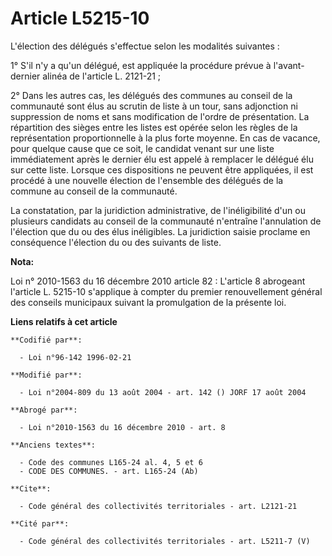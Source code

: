 # Article L5215-10

L'élection des délégués s'effectue selon les modalités suivantes : 

1° S'il n'y a qu'un délégué, est appliquée la procédure prévue à l'avant-dernier alinéa de l'article L. 2121-21 ; 

2° Dans les autres cas, les délégués des communes au conseil de la communauté sont élus au scrutin de liste à un tour, sans
adjonction ni suppression de noms et sans modification de l'ordre de présentation. La répartition des sièges entre les listes
est opérée selon les règles de la représentation proportionnelle à la plus forte moyenne. En cas de vacance, pour quelque
cause que ce soit, le candidat venant sur une liste immédiatement après le dernier élu est appelé à remplacer le délégué élu
sur cette liste. Lorsque ces dispositions ne peuvent être appliquées, il est procédé à une nouvelle élection de l'ensemble
des délégués de la commune au conseil de la communauté. 

La constatation, par la juridiction administrative, de l'inéligibilité d'un ou plusieurs candidats au conseil de la
communauté n'entraîne l'annulation de l'élection que du ou des élus inéligibles. La juridiction saisie proclame en
conséquence l'élection du ou des suivants de liste.

**Nota:**

Loi n° 2010-1563 du 16 décembre 2010 article 82 : L'article 8 abrogeant l'article L. 5215-10 s'applique à compter du premier
renouvellement général des conseils municipaux suivant la promulgation de la présente loi.

**Liens relatifs à cet article**

	**Codifié par**:

	  - Loi n°96-142 1996-02-21

	**Modifié par**:

	  - Loi n°2004-809 du 13 août 2004 - art. 142 () JORF 17 août 2004

	**Abrogé par**:

	  - Loi n°2010-1563 du 16 décembre 2010 - art. 8

	**Anciens textes**:

	  - Code des communes L165-24 al. 4, 5 et 6
	  - CODE DES COMMUNES. - art. L165-24 (Ab)

	**Cite**:

	  - Code général des collectivités territoriales - art. L2121-21

	**Cité par**:

	  - Code général des collectivités territoriales - art. L5211-7 (V)
